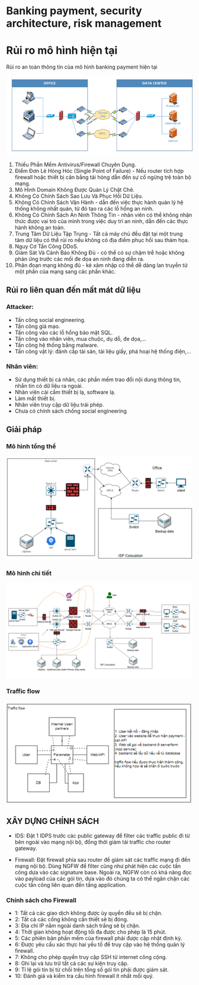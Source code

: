 # Banking payment, security architecture, risk management


# Rủi ro mô hình hiện tại

Rủi ro an toàn thông tin của mô hình banking payment hiện tại

![alt text](images/1_security_risks.png)

1. Thiếu Phần Mềm Antivirus/Firewall Chuyên Dụng.
2. Điểm Đơn Lẻ Hỏng Hóc (Single Point of Failure) - Nếu router tích hợp firewall hoặc thiết bị cân bằng tải hỏng dẫn đến sự cố ngừng trệ toàn bộ mạng.
3. Mô Hình Domain Không Được Quản Lý Chặt Chẽ.
4. Không Có Chính Sách Sao Lưu Và Phục Hồi Dữ Liệu.
5. Không Có Chính Sách Vận Hành - dẫn đến việc thực hành quản lý hệ thống không nhất quán, từ đó tạo ra các lỗ hổng an ninh.
6. Không Có Chính Sách An Ninh Thông Tin - nhân viên có thể không nhận thức được vai trò của mình trong việc duy trì an ninh, dẫn đến các thực hành không an toàn.
7. Trung Tâm Dữ Liệu Tập Trung - Tất cả máy chủ đều đặt tại một trung tâm dữ liệu có thể rủi ro nếu không có địa điểm phục hồi sau thảm họa.
8. Nguy Cơ Tấn Công DDoS.
9. Giám Sát Và Cảnh Báo Không Đủ - có thể có sự chậm trễ hoặc không phản ứng trước các mối đe dọa an ninh đang diễn ra.
10. Phân đoạn mạng không đủ - kẻ xâm nhập có thể dễ dàng lan truyền từ một phần của mạng sang các phần khác.

## Rủi ro liên quan đến mất mát dữ liệu

### Attacker:
- Tấn công social engineering.
- Tấn công giả mạo.
- Tấn công vào các lỗ hổng bảo mật SQL.
- Tấn công vào nhân viên, mua chuộc, dụ dỗ, đe dọa,...
- Tấn công hệ thống bằng malware.
- Tấn công vật lý: đánh cắp tài sản, tài liệu giấy, phá hoại hệ thống điện,...

### Nhân viên:
- Sử dụng thiết bị cá nhân, các phần mềm trao đổi nội dung thông tin, nhắn tin có dữ liệu ra ngoài.
- Nhân viên cài cắm thiết bị lạ, software lạ.
- Làm mất thiết bị.
- Nhân viên truy cập dữ liệu trái phép.
- Chưa có chính sách chống social engineering

## Giải pháp

### Mô hình tổng thể
![alt text](images/2_security_arachitecture.png)

### Mô hình chi tiết

![alt text](images/3_security_arachitecture_detail.png)

### Traffic flow

![alt text](images/4_trafic_flow.png)

## XÂY DỰNG CHÍNH SÁCH

* IDS: Đặt 1 IDPS trước các public gateway để filter các traffic public đi từ bên ngoài vào mạng nội bộ, đồng thời giảm tải traffic cho router gateway. 

* Firewall: Đặt firewall phía sau router để giám sát các traffic mạng đi đến mạng nội bộ. Dùng NGFW để filter cũng như phát hiện các cuộc tấn công dựa vào các signature base. Ngoài ra, NGFW còn có khả năng đọc vào payload của các gói tin, dựa vào đó chúng ta có thể ngăn chặn các cuộc tấn công liên quan đến tầng application.

### Chính sách cho Firewall

- 1: Tất cả các giao dịch không được ủy quyền đều sẽ bị chặn.
- 2: Tất cả các cổng không cần thiết sẽ bị đóng.
- 3: Địa chỉ IP nằm ngoài danh sách trắng sẽ bị chặn.
- 4: Thời gian không hoạt động tối đa được cho phép là 15 phút.
- 5: Các phiên bản phần mềm của firewall phải được cập nhật định kỳ.
- 6: Được yêu cầu xác thực hai yếu tố để truy cập vào hệ thống quản lý firewall.
- 7: Không cho phép quyền truy cập SSH từ internet công cộng.
- 8: Ghi lại và lưu trữ tất cả các sự kiện truy cập.
- 9: Tỉ lệ gói tin bị từ chối trên tổng số gói tin phải được giám sát.
- 10: Đánh giá và kiểm tra cấu hình firewall ít nhất mỗi quý.




